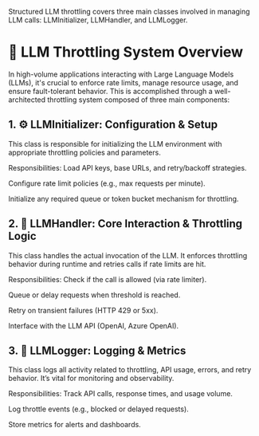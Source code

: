 Structured LLM throttling covers three main classes involved in managing LLM calls: 
LLMInitializer, LLMHandler, and LLMLogger.

# 🔄 LLM Throttling System Overview
In high-volume applications interacting with Large Language Models (LLMs), it's crucial to enforce rate limits, manage resource usage, and ensure fault-tolerant behavior. This is accomplished through a well-architected throttling system composed of three main components:

## 1. ⚙️ LLMInitializer: Configuration & Setup
This class is responsible for initializing the LLM environment with appropriate throttling policies and parameters.

Responsibilities:
Load API keys, base URLs, and retry/backoff strategies.

Configure rate limit policies (e.g., max requests per minute).

Initialize any required queue or token bucket mechanism for throttling.

## 2. 🧠 LLMHandler: Core Interaction & Throttling Logic
This class handles the actual invocation of the LLM. It enforces throttling behavior during runtime and retries calls if rate limits are hit.

Responsibilities:
Check if the call is allowed (via rate limiter).

Queue or delay requests when threshold is reached.

Retry on transient failures (HTTP 429 or 5xx).

Interface with the LLM API (OpenAI, Azure OpenAI).

## 3. 📑 LLMLogger: Logging & Metrics
This class logs all activity related to throttling, API usage, errors, and retry behavior. It’s vital for monitoring and observability.

Responsibilities:
Track API calls, response times, and usage volume.

Log throttle events (e.g., blocked or delayed requests).

Store metrics for alerts and dashboards.
